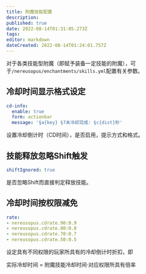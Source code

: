 ```yaml
---
title: 附魔技能配置
description: 
published: true
date: 2022-08-14T01:31:05.273Z
tags: 
editor: markdown
dateCreated: 2022-08-14T01:24:01.757Z
---
```


对于各类技能型附魔（即赋予装备一定技能的附魔），可于`/nereusopus/enchantments/skills.yml`配置有关参数。
## 冷却时间显示格式设定
```yaml
cd-info:
  enable: true
  form: actionbar
  message: '§a{key} §7未冷却完成: §c{dist}秒'
```
设置冷却倒计时（CD时间），是否启用，提示方式和格式。
## 技能释放忽略Shift触发
```yaml
shiftIgnored: true
```
是否忽略Shift而直接判定释放技能。
## 冷却时间按权限减免
```yaml
rate:
- nereusopus.cdrate.90:0.9
- nereusopus.cdrate.80:0.8
- nereusopus.cdrate.70:0.7
- nereusopus.cdrate.50:0.5
```
设定具有不同权限的玩家所具有的冷却倒计时折扣，即

实际冷却时间 = 附魔技能冷却时间·对应权限所具有倍率
